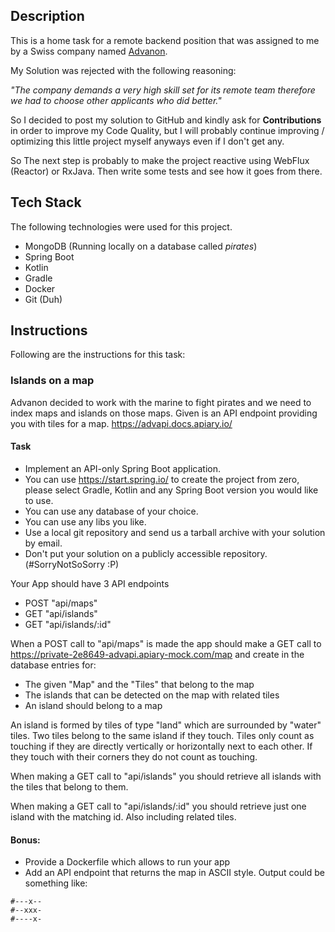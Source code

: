 Description
------------
This is a home task for a remote backend position that was assigned to me by a Swiss company named [Advanon](https://www.advanon.com/en).

My Solution was rejected with the following reasoning:

_"The company demands a very high skill set for its remote team therefore we had to choose other applicants who did better."_

So I decided to post my solution to GitHub and kindly ask for **Contributions** in order to improve my Code Quality, but
I will probably continue improving / optimizing this little project myself anyways even if I don't get any.

So The next step is probably to make the project reactive using WebFlux (Reactor) or RxJava. Then write some tests and see how it goes from there.

Tech Stack
-----------
The following technologies were used for this project.

* MongoDB (Running locally on a database called _pirates_)
* Spring Boot
* Kotlin
* Gradle
* Docker
* Git (Duh)

Instructions
-------------
Following are the instructions for this task:

### Islands on a map
 
Advanon decided to work with the marine to fight pirates and we need to index maps and islands on those maps.
Given is an API endpoint providing you with tiles for a map. https://advapi.docs.apiary.io/

#### Task
* Implement an API-only Spring Boot application.
* You can use ​https://start.spring.io/​ to create the project from zero, please select Gradle, Kotlin and any Spring Boot version you would like to use.
* You can use any database of your choice.
* You can use any libs you like.
* Use a local git repository and send us a tarball archive with your solution by email.
* Don't put your solution on a publicly accessible repository. (#SorryNotSoSorry :P)
 
Your App should have 3 API endpoints 
- POST "api/maps" 
- GET "api/islands" 
- GET "api/islands/:id" 
 
When a POST call to "api/maps" is made the app should make a GET call to https://private-2e8649-advapi.apiary-mock.com/map
and create in the database entries for: 
- The given "Map" and the "Tiles" that belong to the map 
- The islands that can be detected on the map with related tiles 
- An island should belong to a map 
 
An island is formed by tiles of type "land" which are surrounded by "water" tiles. Two tiles belong to the same island if they touch.
Tiles only count as touching if they are directly vertically or horizontally next to each other. If they touch with their corners they do not count as touching.  
 
When making a GET call to "api/islands" you should retrieve all islands with the tiles that belong to them. 
 
When making a GET call to "api/islands/:id" you should retrieve just one island with the matching id. Also including related tiles. 

#### Bonus​:
- Provide a Dockerfile which allows to run your app  
- Add an API endpoint that returns the map in ASCII style. Output could be something like: 

```
#---x-- 
#--xxx- 
#----x-
```
